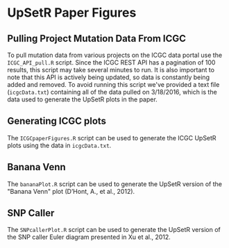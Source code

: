 # UpSetR Paper Figures

## Pulling Project Mutation Data From ICGC
To pull mutation data from various projects on the ICGC data portal use the `ICGC_API_pull.R` script. Since the ICGC REST API has a pagination of 100 results, this script may take several minutes to run. It is also important to note that this API is actively being updated, so data is constantly being added and removed. To avoid running this script we've provided a text file (`icgcData.txt`) containing all of the data pulled on 3/18/2016, which is the data used to generate the UpSetR plots in the paper. 

## Generating ICGC plots
The `ICGCpaperFigures.R` script can be used to generate the ICGC UpSetR plots using the data in `icgcData.txt`.

## Banana Venn
The `bananaPlot.R` script can be used to generate the UpSetR version of the "Banana Venn" plot (D’Hont,  A.,  et  al.,  2012).

## SNP Caller
The `SNPcallerPlot.R` script can be used to generate the UpSetR version of the SNP caller Euler diagram presented in Xu et al., 2012.
